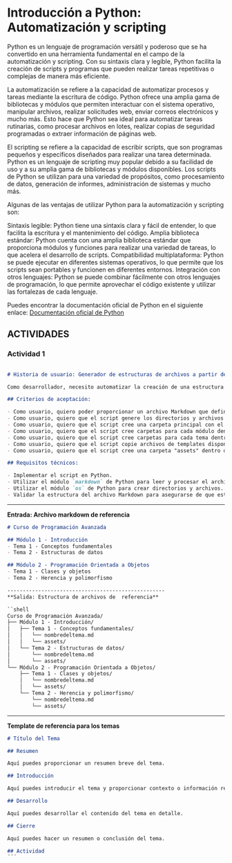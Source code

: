 # Introducción a Python: Automatización y scripting


Python es un lenguaje de programación versátil y poderoso que se ha convertido en una herramienta fundamental en el campo de la automatización y scripting. Con su sintaxis clara y legible, Python facilita la creación de scripts y programas que pueden realizar tareas repetitivas o complejas de manera más eficiente.

La automatización se refiere a la capacidad de automatizar procesos y tareas mediante la escritura de código. Python ofrece una amplia gama de bibliotecas y módulos que permiten interactuar con el sistema operativo, manipular archivos, realizar solicitudes web, enviar correos electrónicos y mucho más. Esto hace que Python sea ideal para automatizar tareas rutinarias, como procesar archivos en lotes, realizar copias de seguridad programadas o extraer información de páginas web.

El scripting se refiere a la capacidad de escribir scripts, que son programas pequeños y específicos diseñados para realizar una tarea determinada. Python es un lenguaje de scripting muy popular debido a su facilidad de uso y a su amplia gama de bibliotecas y módulos disponibles. Los scripts de Python se utilizan para una variedad de propósitos, como procesamiento de datos, generación de informes, administración de sistemas y mucho más.

Algunas de las ventajas de utilizar Python para la automatización y scripting son:

Sintaxis legible: Python tiene una sintaxis clara y fácil de entender, lo que facilita la escritura y el mantenimiento del código.
Amplia biblioteca estándar: Python cuenta con una amplia biblioteca estándar que proporciona módulos y funciones para realizar una variedad de tareas, lo que acelera el desarrollo de scripts.
Compatibilidad multiplataforma: Python se puede ejecutar en diferentes sistemas operativos, lo que permite que los scripts sean portables y funcionen en diferentes entornos.
Integración con otros lenguajes: Python se puede combinar fácilmente con otros lenguajes de programación, lo que permite aprovechar el código existente y utilizar las fortalezas de cada lenguaje.

Puedes encontrar la documentación oficial de Python en el siguiente enlace: [Documentación oficial de Python](https://www.python.org/)

## ACTIVIDADES

### Actividad 1

```markdown 

# Historia de usuario: Generador de estructuras de archivos a partir de un archivo Markdown

Como desarrollador, necesito automatizar la creación de una estructura de archivos y directorios para un proyecto basado en un archivo Markdown que define la estructura deseada. Quiero un script en Python que pueda leer el archivo Markdown, interpretar los encabezados y generar automáticamente los directorios y archivos correspondientes.

## Criterios de aceptación:

- Como usuario, quiero poder proporcionar un archivo Markdown que define la estructura deseada.
- Como usuario, quiero que el script genere los directorios y archivos correspondientes según la estructura definida en el archivo Markdown.
- Como usuario, quiero que el script cree una carpeta principal con el nombre del curso.
- Como usuario, quiero que el script cree carpetas para cada módulo dentro de la carpeta principal.
- Como usuario, quiero que el script cree carpetas para cada tema dentro de cada módulo.
- Como usuario, quiero que el script copie archivos de templates disponibles en cada tema.
- Como usuario, quiero que el script cree una carpeta "assets" dentro de cada tema.

## Requisitos técnicos:

- Implementar el script en Python.
- Utilizar el módulo `markdown` de Python para leer y procesar el archivo Markdown.
- Utilizar el módulo `os` de Python para crear directorios y archivos.
- Validar la estructura del archivo Markdown para asegurarse de que está en el formato esperado antes de generar los directorios y archivos.
```

--------------------------------------------------
**Entrada: Archivo markdown de referencia**

```markdown 
# Curso de Programación Avanzada

## Módulo 1 - Introducción
- Tema 1 - Conceptos fundamentales
- Tema 2 - Estructuras de datos

## Módulo 2 - Programación Orientada a Objetos
- Tema 1 - Clases y objetos
- Tema 2 - Herencia y polimorfismo

---------------------------------------------------
**Salida: Estructura de archivos de  referencia**

``shell
Curso de Programación Avanzada/
├── Módulo 1 - Introducción/
│   ├── Tema 1 - Conceptos fundamentales/
│   │   └── nombredeltema.md
│   │   └── assets/
│   └── Tema 2 - Estructuras de datos/
│       └── nombredeltema.md
│       └── assets/
└── Módulo 2 - Programación Orientada a Objetos/
    ├── Tema 1 - Clases y objetos/
    │   └── nombredeltema.md
    │   └── assets/
    └── Tema 2 - Herencia y polimorfismo/
        └── nombredeltema.md
        └── assets/
```
---------------------------------------------------

**Template de referencia para los temas**
```markdown 
# Título del Tema

## Resumen

Aquí puedes proporcionar un resumen breve del tema.

## Introducción

Aquí puedes introducir el tema y proporcionar contexto o información relevante.

## Desarrollo

Aquí puedes desarrollar el contenido del tema en detalle.

## Cierre

Aquí puedes hacer un resumen o conclusión del tema.

## Actividad
´´´
